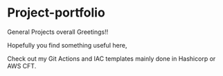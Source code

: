 # Project-portfolio
General Projects overall
Greetings!!

Hopefully you find something useful here,

Check out my Git Actions and IAC templates mainly done in Hashicorp or AWS CFT. 
